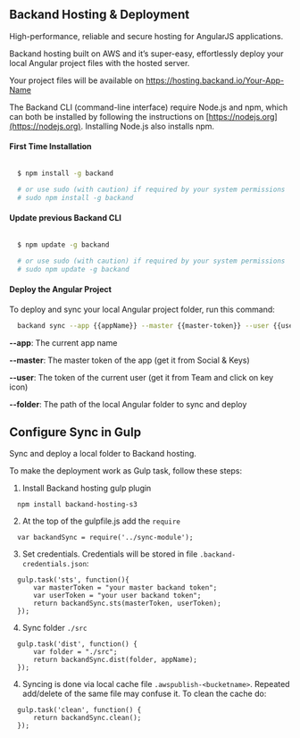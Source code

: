 ## Backand Hosting & Deployment
High-performance, reliable and secure hosting for AngularJS applications.

Backand hosting built on AWS and it’s super-easy, effortlessly deploy your local Angular project files with the
hosted server.

Your project files will be available on https://hosting.backand.io/Your-App-Name

The Backand CLI (command-line interface) require Node.js and npm, which can both be installed by following the instructions on [https://nodejs.org](https://nodejs.org). Installing Node.js also installs npm.

#### First Time Installation

```bash

  $ npm install -g backand

  # or use sudo (with caution) if required by your system permissions
  # sudo npm install -g backand
```

#### Update previous Backand CLI

```bash

  $ npm update -g backand

  # or use sudo (with caution) if required by your system permissions
  # sudo npm update -g backand
```

#### Deploy the Angular Project

To deploy and sync your local Angular project folder, run this command:

```bash
  backand sync --app {{appName}} --master {{master-token}} --user {{user-token}} --folder /path/to/project/folder
```

  **--app**: The current app name
  
  **--master**: The master token of the app (get it from Social & Keys)
  
  **--user**: The token of the current user (get it from Team and click on key icon)
  
  **--folder**: The path of the local Angular folder to sync and deploy
  
  
## Configure Sync in Gulp

Sync and deploy a local folder to Backand hosting.

To make the deployment work as Gulp task, follow these steps:

1. Install Backand hosting gulp plugin

```
  npm install backand-hosting-s3
```

2. At the top of the gulpfile.js add the `require`

```
  var backandSync = require('../sync-module');
```  

3. Set credentials. Credentials will be stored in file `.backand-credentials.json`:

```
  gulp.task('sts', function(){
      var masterToken = "your master backand token";
      var userToken = "your user backand token"; 
      return backandSync.sts(masterToken, userToken);
  });
```

4. Sync folder `./src`

```
  gulp.task('dist', function() {   
      var folder = "./src";
      return backandSync.dist(folder, appName);
  });
```

4. Syncing is done via local cache file `.awspublish-<bucketname>`. Repeated add/delete of the same file may confuse it. To clean the cache do:

```
  gulp.task('clean', function() {
      return backandSync.clean();
  });
```